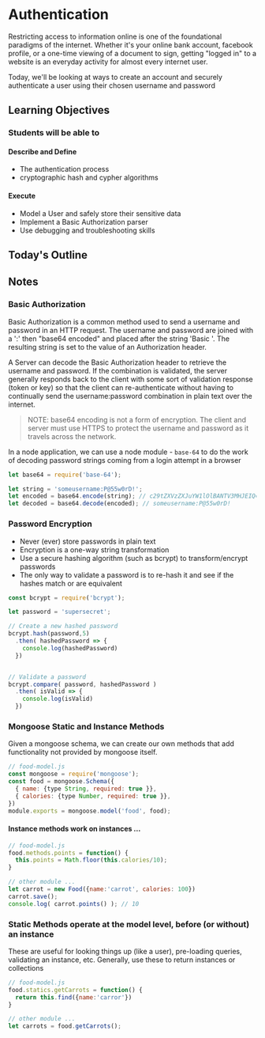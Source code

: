# Authentication

Restricting access to information online is one of the foundational paradigms of the internet. Whether it's your online bank account, facebook profile, or a one-time viewing of a document to sign, getting "logged in" to a website is an everyday activity for almost every internet user.

Today, we'll be looking at ways to create an account and securely authenticate a user using their chosen username and password

## Learning Objectives

### Students will be able to

#### Describe and Define

- The authentication process
- cryptographic hash and cypher algorithms

#### Execute

- Model a User and safely store their sensitive data
- Implement a Basic Authorization parser
- Use debugging and troubleshooting skills

## Today's Outline

<!-- To Be Completed By Instructor -->

## Notes

### Basic Authorization

Basic Authorization is a common method used to send a username and password in an HTTP request. The username and password are joined with a ':' then "base64 encoded" and placed after the string 'Basic '. The resulting string is set to the value of an Authorization header.

A Server can decode the Basic Authorization header to retrieve the username and password. If the combination is validated, the server generally responds back to the client with some sort of validation response (token or key) so that the client can re-authenticate without having to continually send the username:password combination in plain text over the internet.

> NOTE: base64 encoding is not a form of encryption. The client and server must use HTTPS to protect the username and password as it travels across the network.

In a node application, we can use a node module - `base-64` to do the work of decoding password strings coming from a login attempt in a browser

```javascript
let base64 = require('base-64');

let string = 'someusername:P@55w0rD!';
let encoded = base64.encode(string); // c29tZXVzZXJuYW1lOlBANTV3MHJEIQ==
let decoded = base64.decode(encoded); // someusername:P@55w0rD!
```

### Password Encryption

- Never (ever) store passwords in plain text
- Encryption is a one-way string transformation
- Use a secure hashing algorithm (such as bcrypt) to transform/encrypt passwords
- The only way to validate a password is to re-hash it and see if the hashes match or are equivalent

```javascript
const bcrypt = require('bcrypt');

let password = 'supersecret';

// Create a new hashed password
bcrypt.hash(password,5)
  .then( hashedPassword => {
    console.log(hashedPassword)
  })


// Validate a password
bcrypt.compare( password, hashedPassword )
  .then( isValid => {
    console.log(isValid)
  })
```

### Mongoose Static and Instance Methods

Given a mongoose schema, we can create our own methods that add functionality not provided by mongoose itself.

```javascript
// food-model.js
const mongoose = require('mongoose');
const food = mongoose.Schema({
  { name: {type String, required: true }},
  { calories: {type Number, required: true }},
})
module.exports = mongoose.model('food', food);
```

#### Instance methods work on instances ...

```javascript
// food-model.js
food.methods.points = function() {
  this.points = Math.floor(this.calories/10);
}

// other module ...
let carrot = new Food({name:'carrot', calories: 100})
carrot.save();
console.log( carrot.points() ); // 10
```

### Static Methods operate at the model level, before (or without) an instance

These are useful for looking things up (like a user), pre-loading queries, validating an instance, etc. Generally, use these to return instances or collections

```javascript
// food-model.js
food.statics.getCarrots = function() {
  return this.find({name:'carror'})
}

// other module ...
let carrots = food.getCarrots();
```
